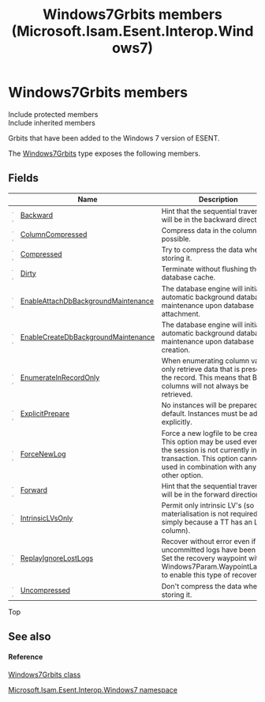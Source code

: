 ﻿---
title: Windows7Grbits members (Microsoft.Isam.Esent.Interop.Windows7)
TOCTitle: Windows7Grbits members
ms:assetid: AllMembers.T:Microsoft.Isam.Esent.Interop.Windows7.Windows7Grbits
ms:mtpsurl: https://msdn.microsoft.com/library/microsoft.isam.esent.interop.windows7.windows7grbits_members(v=EXCHG.10)
ms:contentKeyID: 55104375
ms.date: 07/30/2014
ms.topic: article
---

# Windows7Grbits members

Include protected members  
Include inherited members  

Grbits that have been added to the Windows 7 version of ESENT.

The [Windows7Grbits](dn335303\(v=exchg.10\).md) type exposes the following members.

## Fields

<table>
<thead>
<tr class="header">
<th> </th>
<th>Name</th>
<th>Description</th>
</tr>
</thead>
<tbody>
<tr class="odd">
<td><img src="../images/hh596466.pubfield(exchg.10).gif" title="Public field" alt="Public field" /><img src="../images/dn292146.static(exchg.10).gif" title="Static member" alt="Static member" /></td>
<td><a href="dn335419(v=exchg.10).md">Backward</a></td>
<td>Hint that the sequential traversal will be in the backward direction.</td>
</tr>
<tr class="even">
<td><img src="../images/hh596466.pubfield(exchg.10).gif" title="Public field" alt="Public field" /><img src="../images/dn292146.static(exchg.10).gif" title="Static member" alt="Static member" /></td>
<td><a href="dn335304(v=exchg.10).md">ColumnCompressed</a></td>
<td>Compress data in the column, if possible.</td>
</tr>
<tr class="odd">
<td><img src="../images/hh596466.pubfield(exchg.10).gif" title="Public field" alt="Public field" /><img src="../images/dn292146.static(exchg.10).gif" title="Static member" alt="Static member" /></td>
<td><a href="dn335420(v=exchg.10).md">Compressed</a></td>
<td>Try to compress the data when storing it.</td>
</tr>
<tr class="even">
<td><img src="../images/hh596466.pubfield(exchg.10).gif" title="Public field" alt="Public field" /><img src="../images/dn292146.static(exchg.10).gif" title="Static member" alt="Static member" /></td>
<td><a href="dn335421(v=exchg.10).md">Dirty</a></td>
<td>Terminate without flushing the database cache.</td>
</tr>
<tr class="odd">
<td><img src="../images/hh596466.pubfield(exchg.10).gif" title="Public field" alt="Public field" /><img src="../images/dn292146.static(exchg.10).gif" title="Static member" alt="Static member" /></td>
<td><a href="dn335306(v=exchg.10).md">EnableAttachDbBackgroundMaintenance</a></td>
<td>The database engine will initiate automatic background database maintenance upon database attachment.</td>
</tr>
<tr class="even">
<td><img src="../images/hh596466.pubfield(exchg.10).gif" title="Public field" alt="Public field" /><img src="../images/dn292146.static(exchg.10).gif" title="Static member" alt="Static member" /></td>
<td><a href="dn335422(v=exchg.10).md">EnableCreateDbBackgroundMaintenance</a></td>
<td>The database engine will initiate automatic background database maintenance upon database creation.</td>
</tr>
<tr class="odd">
<td><img src="../images/hh596466.pubfield(exchg.10).gif" title="Public field" alt="Public field" /><img src="../images/dn292146.static(exchg.10).gif" title="Static member" alt="Static member" /></td>
<td><a href="dn335307(v=exchg.10).md">EnumerateInRecordOnly</a></td>
<td>When enumerating column values only retrieve data that is present in the record. This means that BLOB columns will not always be retrieved.</td>
</tr>
<tr class="even">
<td><img src="../images/hh596466.pubfield(exchg.10).gif" title="Public field" alt="Public field" /><img src="../images/dn292146.static(exchg.10).gif" title="Static member" alt="Static member" /></td>
<td><a href="dn335309(v=exchg.10).md">ExplicitPrepare</a></td>
<td>No instances will be prepared by default. Instances must be added explicitly.</td>
</tr>
<tr class="odd">
<td><img src="../images/hh596466.pubfield(exchg.10).gif" title="Public field" alt="Public field" /><img src="../images/dn292146.static(exchg.10).gif" title="Static member" alt="Static member" /></td>
<td><a href="dn335424(v=exchg.10).md">ForceNewLog</a></td>
<td>Force a new logfile to be created. This option may be used even if the session is not currently in a transaction. This option cannot be used in combination with any other option.</td>
</tr>
<tr class="even">
<td><img src="../images/hh596466.pubfield(exchg.10).gif" title="Public field" alt="Public field" /><img src="../images/dn292146.static(exchg.10).gif" title="Static member" alt="Static member" /></td>
<td><a href="dn335308(v=exchg.10).md">Forward</a></td>
<td>Hint that the sequential traversal will be in the forward direction.</td>
</tr>
<tr class="odd">
<td><img src="../images/hh596466.pubfield(exchg.10).gif" title="Public field" alt="Public field" /><img src="../images/dn292146.static(exchg.10).gif" title="Static member" alt="Static member" /></td>
<td><a href="dn335427(v=exchg.10).md">IntrinsicLVsOnly</a></td>
<td>Permit only intrinsic LV's (so materialisation is not required simply because a TT has an LV column).</td>
</tr>
<tr class="even">
<td><img src="../images/hh596466.pubfield(exchg.10).gif" title="Public field" alt="Public field" /><img src="../images/dn292146.static(exchg.10).gif" title="Static member" alt="Static member" /></td>
<td><a href="dn335310(v=exchg.10).md">ReplayIgnoreLostLogs</a></td>
<td>Recover without error even if uncommitted logs have been lost. Set the recovery waypoint with Windows7Param.WaypointLatency to enable this type of recovery.</td>
</tr>
<tr class="odd">
<td><img src="../images/hh596466.pubfield(exchg.10).gif" title="Public field" alt="Public field" /><img src="../images/dn292146.static(exchg.10).gif" title="Static member" alt="Static member" /></td>
<td><a href="dn335426(v=exchg.10).md">Uncompressed</a></td>
<td>Don't compress the data when storing it.</td>
</tr>
</tbody>
</table>


Top

## See also

#### Reference

[Windows7Grbits class](dn335303\(v=exchg.10\).md)

[Microsoft.Isam.Esent.Interop.Windows7 namespace](hh577573\(v=exchg.10\).md)

